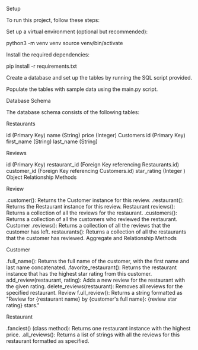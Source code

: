 Setup

To run this project, follow these steps:

Set up a virtual environment (optional but recommended):


python3 -m venv venv
source venv/bin/activate

Install the required dependencies:

pip install -r requirements.txt


Create a database and set up the tables by running the SQL script provided.

Populate the tables with sample data using the main.py script.

Database Schema

The database schema consists of the following tables:

Restaurants

id (Primary Key)
name (String)
price (Integer)
Customers
id (Primary Key)
first_name (String)
last_name (String)

Reviews

id (Primary Key)
restaurant_id (Foreign Key referencing Restaurants.id)
customer_id (Foreign Key referencing Customers.id)
star_rating (Integer
)
Object Relationship Methods

Review

.customer(): Returns the Customer instance for this review.
.restaurant(): Returns the Restaurant instance for this review.
Restaurant
reviews(): Returns a collection of all the reviews for the restaurant.
.customers(): Returns a collection of all the customers who reviewed the restaurant.
Customer
.reviews(): Returns a collection of all the reviews that the customer has left.
restaurants(): Returns a collection of all the restaurants that the customer has reviewed.
Aggregate and Relationship Methods

Customer

.full_name(): Returns the full name of the customer, with the first name and last name concatenated.
.favorite_restaurant(): Returns the restaurant instance that has the highest star rating from this customer.
add_review(restaurant, rating): Adds a new review for the restaurant with the given rating.
delete_reviews(restaurant): Removes all reviews for the specified restaurant.
Review
f.ull_review(): Returns a string formatted as "Review for {restaurant name} by {customer's full name}: {review star rating} stars."

Restaurant

.fanciest() (class method): Returns one restaurant instance with the highest price.
.all_reviews(): Returns a list of strings with all the reviews for this restaurant formatted as specified.